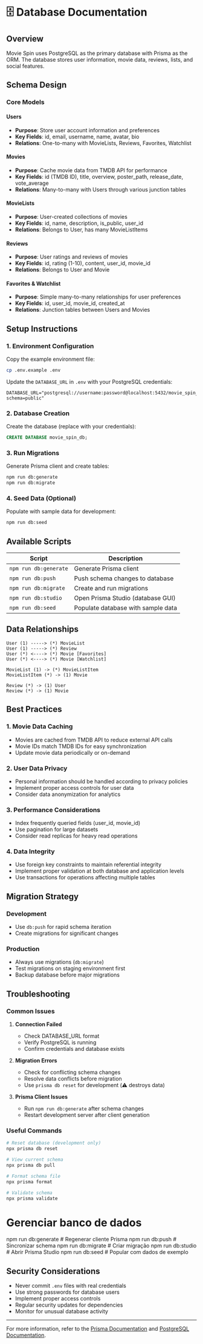 # 🗄️ Database Documentation

## Overview

Movie Spin uses PostgreSQL as the primary database with Prisma as the ORM. The database stores user information, movie data, reviews, lists, and social features.

## Schema Design

### Core Models

#### Users

- **Purpose**: Store user account information and preferences
- **Key Fields**: id, email, username, name, avatar, bio
- **Relations**: One-to-many with MovieLists, Reviews, Favorites, Watchlist

#### Movies

- **Purpose**: Cache movie data from TMDB API for performance
- **Key Fields**: id (TMDB ID), title, overview, poster_path, release_date, vote_average
- **Relations**: Many-to-many with Users through various junction tables

#### MovieLists

- **Purpose**: User-created collections of movies
- **Key Fields**: id, name, description, is_public, user_id
- **Relations**: Belongs to User, has many MovieListItems

#### Reviews

- **Purpose**: User ratings and reviews of movies
- **Key Fields**: id, rating (1-10), content, user_id, movie_id
- **Relations**: Belongs to User and Movie

#### Favorites & Watchlist

- **Purpose**: Simple many-to-many relationships for user preferences
- **Key Fields**: id, user_id, movie_id, created_at
- **Relations**: Junction tables between Users and Movies

## Setup Instructions

### 1. Environment Configuration

Copy the example environment file:

```bash
cp .env.example .env
```

Update the `DATABASE_URL` in `.env` with your PostgreSQL credentials:

```
DATABASE_URL="postgresql://username:password@localhost:5432/movie_spin_db?schema=public"
```

### 2. Database Creation

Create the database (replace with your credentials):

```sql
CREATE DATABASE movie_spin_db;
```

### 3. Run Migrations

Generate Prisma client and create tables:

```bash
npm run db:generate
npm run db:migrate
```

### 4. Seed Data (Optional)

Populate with sample data for development:

```bash
npm run db:seed
```

## Available Scripts

| Script                | Description                        |
| --------------------- | ---------------------------------- |
| `npm run db:generate` | Generate Prisma client             |
| `npm run db:push`     | Push schema changes to database    |
| `npm run db:migrate`  | Create and run migrations          |
| `npm run db:studio`   | Open Prisma Studio (database GUI)  |
| `npm run db:seed`     | Populate database with sample data |

## Data Relationships

```
User (1) -----> (*) MovieList
User (1) -----> (*) Review
User (*) <----> (*) Movie [Favorites]
User (*) <----> (*) Movie [Watchlist]

MovieList (1) -> (*) MovieListItem
MovieListItem (*) -> (1) Movie

Review (*) -> (1) User
Review (*) -> (1) Movie
```

## Best Practices

### 1. Movie Data Caching

- Movies are cached from TMDB API to reduce external API calls
- Movie IDs match TMDB IDs for easy synchronization
- Update movie data periodically or on-demand

### 2. User Data Privacy

- Personal information should be handled according to privacy policies
- Implement proper access controls for user data
- Consider data anonymization for analytics

### 3. Performance Considerations

- Index frequently queried fields (user_id, movie_id)
- Use pagination for large datasets
- Consider read replicas for heavy read operations

### 4. Data Integrity

- Use foreign key constraints to maintain referential integrity
- Implement proper validation at both database and application levels
- Use transactions for operations affecting multiple tables

## Migration Strategy

### Development

- Use `db:push` for rapid schema iteration
- Create migrations for significant changes

### Production

- Always use migrations (`db:migrate`)
- Test migrations on staging environment first
- Backup database before major migrations

## Troubleshooting

### Common Issues

1. **Connection Failed**

   - Check DATABASE_URL format
   - Verify PostgreSQL is running
   - Confirm credentials and database exists

2. **Migration Errors**

   - Check for conflicting schema changes
   - Resolve data conflicts before migration
   - Use `prisma db reset` for development (⚠️ destroys data)

3. **Prisma Client Issues**
   - Run `npm run db:generate` after schema changes
   - Restart development server after client generation

### Useful Commands

```bash
# Reset database (development only)
npx prisma db reset

# View current schema
npx prisma db pull

# Format schema file
npx prisma format

# Validate schema
npx prisma validate
```

# Gerenciar banco de dados

npm run db:generate # Regenerar cliente Prisma
npm run db:push # Sincronizar schema
npm run db:migrate # Criar migração
npm run db:studio # Abrir Prisma Studio
npm run db:seed # Popular com dados de exemplo

## Security Considerations

- Never commit `.env` files with real credentials
- Use strong passwords for database users
- Implement proper access controls
- Regular security updates for dependencies
- Monitor for unusual database activity

---

For more information, refer to the [Prisma Documentation](https://www.prisma.io/docs/) and [PostgreSQL Documentation](https://www.postgresql.org/docs/).
